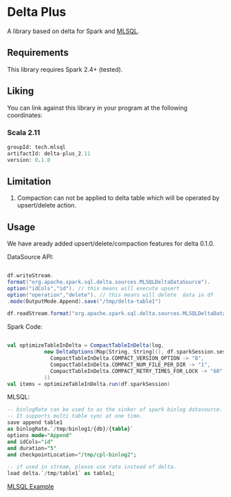 # Delta Plus

A library based on delta for Spark and [MLSQL](http://www.mlsql.tech).
  
## Requirements

This library requires Spark 2.4+ (tested).

## Liking 

You can link against this library in your program at the following coordinates:

### Scala 2.11

```sql
groupId: tech.mlsql
artifactId: delta-plus_2.11
version: 0.1.0
```

## Limitation

1. Compaction can not be applied to delta table which will be operated by upsert/delete action.  

## Usage

We have aready added upsert/delete/compaction features for delta 0.1.0.

DataSource API:

```scala

df.writeStream.
format("org.apache.spark.sql.delta.sources.MLSQLDeltaDataSource").
option("idCols","id"). // this means will execute upsert
option("operation","delete"). // this means will delete  data in df
.mode(OutputMode.Append).save("/tmp/delta-table1")

df.readStream.format("org.apache.spark.sql.delta.sources.MLSQLDeltaDataSource").load("/tmp/delta-table1")


```

Spark Code:

```scala

val optimizeTableInDelta = CompactTableInDelta(log,
            new DeltaOptions(Map[String, String](), df.sparkSession.sessionState.conf), Seq(), Map(
              CompactTableInDelta.COMPACT_VERSION_OPTION -> "8",
              CompactTableInDelta.COMPACT_NUM_FILE_PER_DIR -> "1",
              CompactTableInDelta.COMPACT_RETRY_TIMES_FOR_LOCK -> "60"
            ))
val items = optimizeTableInDelta.run(df.sparkSession)

```


MLSQL:

```sql
-- binlogRate can be used to as the sinker of spark binlog datasource.
-- It supports multi table sync at one time.
save append table1  
as binlogRate.`/tmp/binlog1/{db}/{table}` 
options mode="Append"
and idCols="id"
and duration="5"
and checkpointLocation="/tmp/cpl-binlog2";

-- if used in stream, please use rate instead of delta.
load delta.`/tmp/table1` as table1;

```  

[MLSQL Example](http://docs.mlsql.tech/en/guide/stream/binlog.html) 





